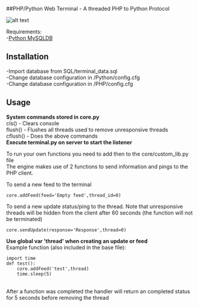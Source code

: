 ##PHP/Python Web Terminal - A threaded PHP to Python Protocol

![alt text](https://preview.ibb.co/i6V0HH/terminal.png)

Requirements:<br>
-<a href='https://pypi.python.org/pypi/MySQL-python/1.2.5'>Python MySQLDB</a>

## Installation
-Import database from SQL/terminal_data.sql<br>
-Change database configuration in /Python/config.cfg<br>
-Change database configuration in /PHP/config.cfg<br>

## Usage
<strong>System commands stored in core.py</strong><br>
cls() - Clears console<br>
flush() - Flushes all threads used to remove unresponsive threads<br>
cflush() - Does the above commands
<br>
<strong>Execute terminal.py on server to start the listener</strong><br>

To run your own functions you need to add then to the core/custom_lib.py file<br>
The engine makes use of 2 functions to send information and pings to the PHP client.

To send a new feed to the terminal<br>
```
core.addFeed(feed='Empty feed',thread_id=0)
```
To send a new update status/ping to the thread. Note that unresponsive threads will be hidden from the client after 60 seconds (the function will not be terminated)<br>
```
core.sendUpdate(response='Response',thread=0)
```
<strong>Use global var 'thread' when creating an update or feed</strong>
<br>
Example function (also included in the base file):<br>
```
import time
def test():
	core.addFeed('test',thread)
	time.sleep(5)
```
<br>
After a function was completed the handler will return an completed status for 5 seconds before removing the thread
